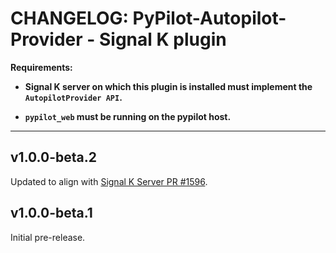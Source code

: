 # CHANGELOG: PyPilot-Autopilot-Provider - Signal K plugin 

__Requirements:__ 

- **Signal K server on which this plugin is installed must implement the `AutopilotProvider API`.**

- **`pypilot_web` must be running on the pypilot host.**

---

## v1.0.0-beta.2

Updated to align with [Signal K Server PR #1596](https://github.com/SignalK/signalk-server/pull/1596).

## v1.0.0-beta.1

Initial pre-release.


